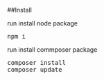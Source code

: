 ##Install
<p>run install node package</p>
<pre>npm i</pre> 
<p>run install commposer package</p>
<pre>composer install
composer update
</pre> 